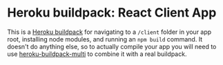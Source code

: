 Heroku buildpack: React Client App
=======

This is a [Heroku buildpack](http://devcenter.heroku.com/articles/buildpacks) for navigating to a `/client` folder in your app root, installing node modules, and running an `npm build` command. It doesn't do anything else, so to actually compile your app you will need to use [heroku-buildpack-multi](https://github.com/ddollar/heroku-buildpack-multi) to combine it with a real buildpack.
